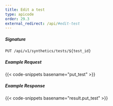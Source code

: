 ```yaml
---
title: Edit a test
type: apicode
order: 29.3
external_redirect: /api/#edit-test
---
```


##### Signature
`PUT /api/v1/synthetics/tests/${test_id}`

##### Example Request

{{< code-snippets basename="put_test" >}}

##### Example Response

{{< code-snippets basename="result.put_test" >}}
